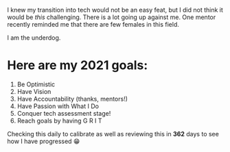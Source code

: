 I knew my transition into tech would not be an easy feat, but I did not think it would be _this_ challenging. There is a lot going up against me. One mentor recently reminded me that there are few females in this field.

I am the underdog. 

# Here are my 2021 goals:

1. Be Optimistic
1. Have Vision
1. Have Accountability (thanks, mentors!)
1. Have Passion with What I Do
1. Conquer tech assessment stage!
1. Reach goals by having G R I T

Checking this daily to calibrate as well as reviewing this in **362** days to see how I have progressed :grin:
